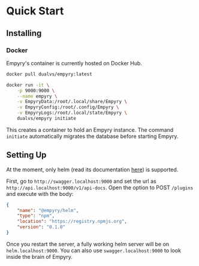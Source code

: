 # Quick Start

## Installing

### Docker

Empyry's container is currently hosted on Docker Hub.

```bash
docker pull dualvs/empyry:latest

docker run -it \
    -p 9000:9000 \
    --name empyry \
    -v EmpyryData:/root/.local/share/Empyry \
    -v EmpyryConfig:/root/.config/Empyry \
    -v EmpyryLogs:/root/.local/state/Empyry \
    dualvs/empyry initiate
```

This creates a container to hold an Empyry instance. The command `initiate` automatically migrates the database before starting Empyry.

## Setting Up

At the moment, only helm (read its documentation [here](managers/helm.md)) is supported.

First, go to `http://swagger.localhost:9000` and set the url as `http://api.localhost:9000/v1/api-docs`.
Open the option to POST `/plugins` and execute with the body:

```json
{
    "name": "@empyry/helm",
    "type": "npm",
    "location": "https://registry.npmjs.org",
    "version": "0.1.0"
}
```

Once you restart the server, a fully working helm server will be on `helm.localhost:9000`.
You can also use `swagger.localhost:9000` to look inside the brain of Empyry.

